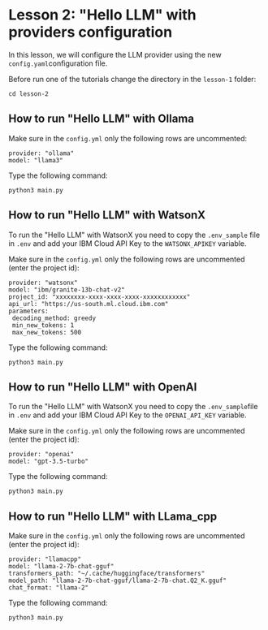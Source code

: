 # Lesson 2: "Hello LLM" with providers configuration

In this lesson, we will configure the LLM provider using the new `config.yaml`configuration file.

Before run one of the tutorials change the directory in the `lesson-1` folder:
```
cd lesson-2
```

## How to run "Hello LLM" with Ollama

Make sure in the `config.yml` only the following rows are uncommented:

```
provider: "ollama"
model: "llama3"
```

Type the following command:
```
python3 main.py
```

## How to run "Hello LLM" with WatsonX

To run the "Hello LLM" with WatsonX you need to copy the `.env_sample` file in `.env` and add your IBM Cloud API Key to the `WATSONX_APIKEY` variable. 

Make sure in the `config.yml` only the following rows are uncommented (enter the project id):
```
provider: "watsonx"
model: "ibm/granite-13b-chat-v2"
project_id: "xxxxxxxx-xxxx-xxxx-xxxx-xxxxxxxxxxxx"
api_url: "https://us-south.ml.cloud.ibm.com"
parameters:
 decoding_method: greedy
 min_new_tokens: 1
 max_new_tokens: 500
```

Type the following command:
```
python3 main.py
```

## How to run "Hello LLM" with OpenAI

To run the "Hello LLM" with WatsonX you need to copy the `.env_sample`file in `.env` and add your IBM Cloud API Key to the `OPENAI_API_KEY` variable. 

Make sure in the `config.yml` only the following rows are uncommented (enter the project id):
```
provider: "openai"
model: "gpt-3.5-turbo"
```

Type the following command:
```
python3 main.py
```

## How to run "Hello LLM" with LLama_cpp

Make sure in the `config.yml` only the following rows are uncommented (enter the project id):
```
provider: "llamacpp"
model: "llama-2-7b-chat-gguf"
transformers_path: "~/.cache/huggingface/transformers"
model_path: "llama-2-7b-chat-gguf/llama-2-7b-chat.Q2_K.gguf"
chat_format: "llama-2"
```

Type the following command:
```
python3 main.py
```
